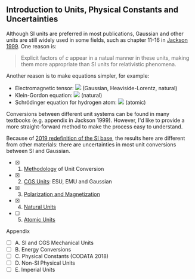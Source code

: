## Introduction to Units, Physical Constants and Uncertainties

Although SI units are preferred in most publications, Gaussian and other units are still widely used in some fields, such as chapter 11-16 in [Jackson 1999](https://en.wikipedia.org/wiki/Classical_Electrodynamics_(book)). One reason is:

> Explicit factors of *c* appear in a natual manner in these units, making them more appropriate than SI units for relativistic phenomena.

Another reason is to make equations simpler, for example:

- Electromagnetic tensor: <img src="https://latex.codecogs.com/gif.latex?F^{\mu\nu}={\begin{bmatrix}0&-E_x&-E_y&-E_z\\E_x&0&-B_z&B_y\\E_y&B_z&0&-B_x\\E_z&-B_y&B_x&0\end{bmatrix}"> (Gaussian, Heaviside-Lorentz, natural)
- Klein-Gordon equation: <img src="https://latex.codecogs.com/gif.latex?\left(\partial_t^2-\nabla^2+m^2\right)\psi(t,\mathbf{x})=0"> (natural)
- Schrödinger equation for hydrogen atom: <img src="https://latex.codecogs.com/gif.latex?\left(-\frac{1}2\nabla^2-\frac{1}r\right)\psi=E\psi">
(atomic)

Conversions between different unit systems can be found in many textbooks (e.g. appendix in Jackson 1999). However, I'd like to provide a more straight-forward method to make the process easy to understand.

Because of [2019 redefinition of the SI base](https://en.wikipedia.org/wiki/2019_redefinition_of_the_SI_base_units), the results here are different from other materials: there are uncertainties in most unit conversions between SI and Gaussian.

- [x] 1. [Methodology](methodology.md) of Unit Conversion
- [x] 2. [CGS Units](cgs.md): ESU, EMU and Gaussian
- [x] 3. [Polarization and Magnetization](polarization.md)
- [x] 4. [Natural Units](natural.md)
- [ ] 5. [Atomic Units](atomic.md)

Appendix

- [ ] A. SI and CGS Mechanical Units
- [ ] B. Energy Conversions
- [ ] C. Physical Constants (CODATA 2018)
- [ ] D. Non-SI Physical Units
- [ ] E. Imperial Units